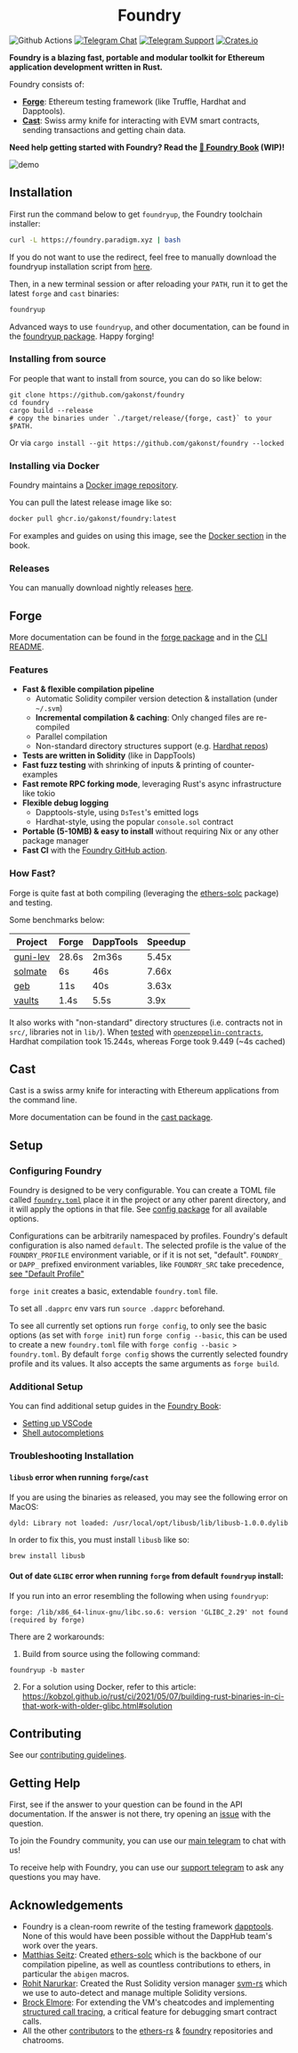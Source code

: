 # <h1 align="center">Foundry</h1>

![Github Actions](https://img.shields.io/github/workflow/status/gakonst/foundry/test?style=flat-square)
[![Telegram Chat][tg-badge]][tg-url] [![Telegram Support][tg-support-badge]][tg-support-url]
[![Crates.io][crates-badge]][crates-url]

[crates-badge]: https://img.shields.io/crates/v/foundry.svg?style=flat-square
[crates-url]: https://crates.io/crates/foundry-rs
[tg-badge]:
  https://img.shields.io/endpoint?color=neon&logo=telegram&label=chat&style=flat-square&url=https%3A%2F%2Ftg.sumanjay.workers.dev%2Ffoundry_rs
[tg-url]: https://t.me/foundry_rs
[tg-support-badge]:
  https://img.shields.io/endpoint?color=neon&logo=telegram&label=support&style=flat-square&url=https%3A%2F%2Ftg.sumanjay.workers.dev%2Ffoundry_support
[tg-support-url]: https://t.me/foundry_support

**Foundry is a blazing fast, portable and modular toolkit for Ethereum
application development written in Rust.**

Foundry consists of:

- [**Forge**](./forge): Ethereum testing framework (like Truffle, Hardhat and
  Dapptools).
- [**Cast**](./cast): Swiss army knife for interacting with EVM smart contracts,
  sending transactions and getting chain data.

**Need help getting started with Foundry? Read the [📖 Foundry
Book][foundry-book] (WIP)!**

[foundry-book]: https://book.getfoundry.sh/

![demo](./assets/demo.gif)

## Installation

First run the command below to get `foundryup`, the Foundry toolchain installer:

```sh
curl -L https://foundry.paradigm.xyz | bash
```

If you do not want to use the redirect, feel free to manually download the
foundryup installation script from
[here](https://raw.githubusercontent.com/gakonst/foundry/master/foundryup/install).

Then, in a new terminal session or after reloading your `PATH`, run it to get
the latest `forge` and `cast` binaries:

```sh
foundryup
```

Advanced ways to use `foundryup`, and other documentation, can be found in the
[foundryup package](./foundryup/README.md). Happy forging!

### Installing from source

For people that want to install from source, you can do so like below:

```
git clone https://github.com/gakonst/foundry
cd foundry
cargo build --release
# copy the binaries under `./target/release/{forge, cast}` to your $PATH.
```

Or via `cargo install --git https://github.com/gakonst/foundry --locked`

### Installing via Docker

Foundry maintains a [Docker image repository](https://github.com/gakonst/foundry/pkgs/container/foundry).

You can pull the latest release image like so:  
```sh
docker pull ghcr.io/gakonst/foundry:latest
```
For examples and guides on using this image, see the [Docker section](https://book.getfoundry.sh/tutorials/foundry-docker.html) in the book.

### Releases

You can manually download nightly releases
[here](https://github.com/gakonst/foundry/releases).

## Forge

More documentation can be found in the [forge package](./forge/README.md) and in
the [CLI README](./cli/README.md).

### Features

- **Fast & flexible compilation pipeline**
  - Automatic Solidity compiler version detection & installation (under
    `~/.svm`)
  - **Incremental compilation & caching**: Only changed files are re-compiled
  - Parallel compilation
  - Non-standard directory structures support (e.g.
    [Hardhat repos](https://twitter.com/gakonst/status/1461289225337421829))
- **Tests are written in Solidity** (like in DappTools)
- **Fast fuzz testing** with shrinking of inputs & printing of counter-examples
- **Fast remote RPC forking mode**, leveraging Rust's async infrastructure like
  tokio
- **Flexible debug logging**
  - Dapptools-style, using `DsTest`'s emitted logs
  - Hardhat-style, using the popular `console.sol` contract
- **Portable (5-10MB) & easy to install** without requiring Nix or any other
  package manager
- **Fast CI** with the [Foundry GitHub action][foundry-gha].

[foundry-gha]: https://github.com/onbjerg/foundry-toolchain

### How Fast?

Forge is quite fast at both compiling (leveraging the
[ethers-solc](https://github.com/gakonst/ethers-rs/tree/master/ethers-solc/)
package) and testing.

Some benchmarks below:

| Project                                             | Forge | DappTools | Speedup |
| --------------------------------------------------- | ----- | --------- | ------- |
| [guni-lev](https://github.com/hexonaut/guni-lev/)   | 28.6s | 2m36s     | 5.45x   |
| [solmate](https://github.com/Rari-Capital/solmate/) | 6s    | 46s       | 7.66x   |
| [geb](https://github.com/reflexer-labs/geb)         | 11s   | 40s       | 3.63x   |
| [vaults](https://github.com/rari-capital/vaults)    | 1.4s  | 5.5s      | 3.9x    |

It also works with "non-standard" directory structures (i.e. contracts not in
`src/`, libraries not in `lib/`). When
[tested](https://twitter.com/gakonst/status/1461289225337421829) with
[`openzeppelin-contracts`](https://github.com/OpenZeppelin/openzeppelin-contracts),
Hardhat compilation took 15.244s, whereas Forge took 9.449 (~4s cached)

## Cast

Cast is a swiss army knife for interacting with Ethereum applications from the
command line.

More documentation can be found in the [cast package](./cast/README.md).

## Setup

### Configuring Foundry

Foundry is designed to be very configurable. You can create a TOML file called
[`foundry.toml`](./config/README.md) place it in the project or any other parent
directory, and it will apply the options in that file. See
[config package](./config/README.md#all-options) for all available options.

Configurations can be arbitrarily namespaced by profiles. Foundry's default
configuration is also named `default`. The selected profile is the value of the
`FOUNDRY_PROFILE` environment variable, or if it is not set, "default".
`FOUNDRY_` or `DAPP_` prefixed environment variables, like `FOUNDRY_SRC` take
precedence, [see "Default Profile"](./config/README.md#default-profile)

`forge init` creates a basic, extendable `foundry.toml` file.

To set all `.dapprc` env vars run `source .dapprc` beforehand.

To see all currently set options run `forge config`, to only see the basic
options (as set with `forge init`) run `forge config --basic`, this can be used
to create a new `foundry.toml` file with `forge config --basic > foundry.toml`.
By default `forge config` shows the currently selected foundry profile and its
values. It also accepts the same arguments as `forge build`.

### Additional Setup

You can find additional setup guides in the [Foundry Book][foundry-book]:

- [Setting up VSCode][vscode-setup]
- [Shell autocompletions][shell-setup]

[vscode-setup]: https://book.getfoundry.sh/config/vscode.html
[shell-setup]:
  https://book.getfoundry.sh/config/shell-autocompletion.html

### Troubleshooting Installation

#### `libusb` error when running `forge`/`cast`

If you are using the binaries as released, you may see the following error on
MacOS:

```
dyld: Library not loaded: /usr/local/opt/libusb/lib/libusb-1.0.0.dylib
```

In order to fix this, you must install `libusb` like so:

```sh
brew install libusb
```

#### Out of date `GLIBC` error when running `forge` from default `foundryup` install:

If you run into an error resembling the following when using `foundryup`:

```
forge: /lib/x86_64-linux-gnu/libc.so.6: version 'GLIBC_2.29' not found (required by forge)
```

There are 2 workarounds:

1. Build from source using the following command:

```
foundryup -b master
```

2. For a solution using Docker, refer to this article:
   https://kobzol.github.io/rust/ci/2021/05/07/building-rust-binaries-in-ci-that-work-with-older-glibc.html#solution

## Contributing

See our [contributing guidelines](./CONTRIBUTING.md).

## Getting Help

First, see if the answer to your question can be found in the API documentation.
If the answer is not there, try opening an
[issue](https://github.com/gakonst/foundry/issues/new) with the question.

To join the Foundry community, you can use our
[main telegram](https://t.me/foundry_rs) to chat with us!

To receive help with Foundry, you can use our
[support telegram](https://t.me/+pqodMdZCoQQyZGI6) to ask any questions you may
have.

## Acknowledgements

- Foundry is a clean-room rewrite of the testing framework
  [dapptools](https://github.com/dapphub/dapptools). None of this would have
  been possible without the DappHub team's work over the years.
- [Matthias Seitz](https://twitter.com/mattsse_): Created
  [ethers-solc](https://github.com/gakonst/ethers-rs/tree/master/ethers-solc/)
  which is the backbone of our compilation pipeline, as well as countless
  contributions to ethers, in particular the `abigen` macros.
- [Rohit Narurkar](https://twitter.com/rohitnarurkar): Created the Rust Solidity
  version manager [svm-rs](https://github.com/roynalnaruto/svm-rs) which we use
  to auto-detect and manage multiple Solidity versions.
- [Brock Elmore](https://twitter.com/brockjelmore): For extending the VM's
  cheatcodes and implementing
  [structured call tracing](https://github.com/gakonst/foundry/pull/192), a
  critical feature for debugging smart contract calls.
- All the other
  [contributors](https://github.com/gakonst/foundry/graphs/contributors) to the
  [ethers-rs](https://github.com/gakonst/ethers-rs) &
  [foundry](https://github.com/gakonst/foundry) repositories and chatrooms.
